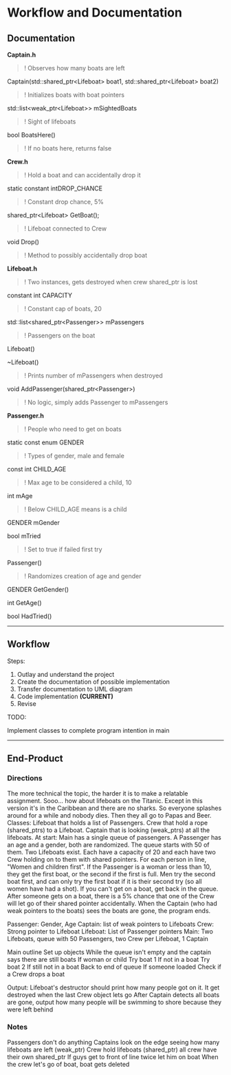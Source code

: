# Workflow and Documentation

## Documentation

**Captain.h**
>! Observes how many boats are left

Captain(std::shared_ptr\<Lifeboat\> boat1, std::shared_ptr\<Lifeboat\> boat2)
>! Initializes boats with boat pointers

std::list<weak_ptr\<Lifeboat\>> mSightedBoats
>!	Sight of lifeboats

bool BoatsHere()
>!	If no boats here, returns false

**Crew.h**
>!	Hold a boat and can accidentally drop it

static constant intDROP_CHANCE
>!	Constant drop chance, 5%

shared_ptr\<Lifeboat\> GetBoat();
>!	Lifeboat connected to Crew

void Drop()
>!	Method to possibly accidentally drop boat

**Lifeboat.h**
>!	Two instances, gets destroyed when crew shared_ptr is lost

constant int CAPACITY
>!	Constant cap of boats, 20

std∷list<shared_ptr\<Passenger\>> mPassengers
>!	Passengers on the boat

Lifeboat()

~Lifeboat()
>!	Prints number of mPassengers when destroyed

void AddPassenger(shared_ptr\<Passenger\>)
>!	No logic, simply adds Passenger to mPassengers

**Passenger.h**
>!	People who need to get on boats

static const enum GENDER
>!	Types of gender, male and female

const int CHILD_AGE
>!	Max age to be considered a child, 10

int mAge
>!	Below CHILD_AGE means is a child

GENDER mGender

bool mTried
>!	Set to true if failed first try

Passenger()
>!	Randomizes creation of age and gender

GENDER GetGender()

int GetAge()

bool HadTried()

-----------------------------------------

## Workflow

Steps:
1.	Outlay and understand the project
2.	Create the documentation of possible implementation
3.	Transfer documentation to UML diagram
4.	Code implementation **(CURRENT)**
5.	Revise 

TODO:

Implement classes to complete program intention in main

-----------------------------------------

## End-Product

### Directions

The more technical the topic, the harder it is to make a relatable assignment.
Sooo... how about lifeboats on the Titanic.  Except in this version it's in the Caribbean and there are no sharks.  So everyone splashes around for a while and nobody dies.  Then they all go to Papas and Beer.
Classes: Lifeboat that holds a list of Passengers.  Crew that hold a rope (shared_ptrs) to a Lifeboat.  Captain that is looking (weak_ptrs) at all the lifeboats.
At start: Main has a single queue of passengers.  A Passenger has an age and a gender, both are randomized.  The queue starts with 50 of them.  Two Lifeboats exist.  Each have a capacity of 20 and each have two Crew holding on to them with shared pointers.
For each person in line, "Women and children first".  If the Passenger is a woman or less than 10, they get the first boat, or the second if the first is full.  Men try the second boat first, and can only try the first boat if it is their second try (so all women have had a shot).  If you can't get on a boat, get back in the queue.  After someone gets on a boat, there is a 5% chance that one of the Crew will let go of their shared pointer accidentally.  When the Captain (who had weak pointers to the boats) sees the boats are gone, the program ends.
 
Passenger: Gender, Age
Captain: list of weak pointers to Lifeboats
Crew: Strong pointer to Lifeboat
Lifeboat: List of Passenger pointers
Main: Two Lifeboats, queue with 50 Passengers, two Crew per Lifeboat, 1 Captain
 
Main outline
Set up objects
While the queue isn't empty and the captain says there are still boats
   If woman or child
      Try boat 1
   If not in a boat
      Try boat 2
   If still not in a boat
      Back to end of queue
   If someone loaded
      Check if a Crew drops a boat
 
Output:
Lifeboat's destructor should print how many people got on it.  It get destroyed when the last Crew object lets go
After Captain detects all boats are gone, output how many people will be swimming to shore because they were left behind

### Notes

Passengers don't do anything
Captains look on the edge seeing how many lifeboats are left (weak_ptr)
Crew hold lifeboats (shared_ptr) all crew have their own shared_ptr
If guys get to front of line twice let him on boat
When the crew let's go of boat, boat gets deleted
